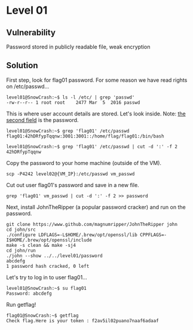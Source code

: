 # Level 01

## Vulnerability
Password stored in publicly readable file, weak encryption

## Solution
First step, look for flag01 password.
For some reason we have read rights on /etc/passwd...
```
level01@SnowCrash:~$ ls -l /etc/ | grep 'passwd'
-rw-r--r-- 1 root root    2477 Mar  5  2016 passwd
```

This is where user account details are stored. Let's look inside. 
Note: [the second field](https://www.cyberciti.biz/faq/understanding-etcpasswd-file-format/) is the password.
```
level01@SnowCrash:~$ grep 'flag01' /etc/passwd
flag01:42hDRfypTqqnw:3001:3001::/home/flag/flag01:/bin/bash

level01@SnowCrash:~$ grep 'flag01' /etc/passwd | cut -d ':' -f 2
42hDRfypTqqnw
```

Copy the password to your home machine (outside of the VM). 
```
scp -P4242 level02@{VM_IP}:/etc/passwd vm_passwd
```

Cut out user flag01's password and save in a new file. 
```
grep 'flag01' vm_passwd | cut -d ':' -f 2 >> password
```

Next, install JohnTheRipper (a popular password cracker) and run on the password. 
```
git clone https://www.github.com/magnumripper/JohnTheRipper john
cd john/src
./configure LDFLAGS=-L$HOME/.brew/opt/openssl/lib CPPFLAGS=-I$HOME/.brew/opt/openssl/include
make -s clean && make -sj4
cd john/run
./john --show ../../level01/password
abcdefg
1 password hash cracked, 0 left
```

Let's try to log in to user flag01...
```
level01@SnowCrash:~$ su flag01
Password: abcdefg
```

Run getflag!
```
flag01@SnowCrash:~$ getflag
Check flag.Here is your token : f2av5il02puano7naaf6adaaf
```
